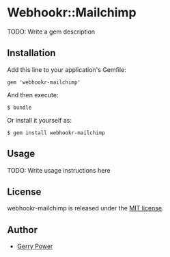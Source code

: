 # Webhookr::Mailchimp

TODO: Write a gem description

## Installation

Add this line to your application's Gemfile:

    gem 'webhookr-mailchimp'

And then execute:

    $ bundle

Or install it yourself as:

    $ gem install webhookr-mailchimp

## Usage

TODO: Write usage instructions here

## License

webhookr-mailchimp is released under the [MIT license](http://www.opensource.org/licenses/MIT).

## Author

* [Gerry Power](https://github.com/gerrypower)